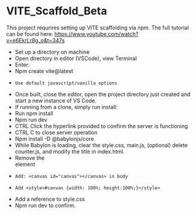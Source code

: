 # VITE_Scaffold_Beta

This project requrires setting up VITE scaffolding via npm.
The full tutorial can be found here: https://www.youtube.com/watch?v=e6EkrLr8g_o&t=347s
-	Set up a directory on machine
-	Open directory in editor (VSCode), view Terminal
-	Enter:
-	Npm create vite@latest
-	  Use default javascript/vanilla options
-	Once built, close the editor, open the project directory just created and start a new instance of VS Code.
-	If running from a clone, simply run install:
-	Run npm install
-	Npm run dev
-	CTRL Click the hyperlink provided to confirm the server is functioning
-	CTRL C to close server operation
-	Npm install -D @babylonjs/core
-	While Babylon is loading, clear the style.css, main.js, (optional) delete counter.js, and modify the title in index.html.
-	Remove the <div> element
-	  Add: <canvas id="canvas"></canvas> in body
-	  Add <style>#canvas {width: 100%; height:100%;}</style>
-	Add a <link stylesheet> reference to style.css
-	Npm run dev to confirm.
